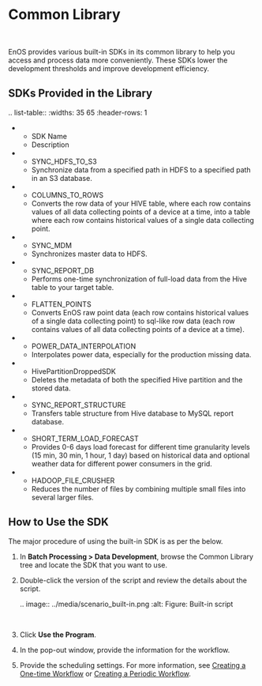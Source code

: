 # Common Library

<br />

EnOS provides various built-in SDKs in its common library to help you access and process data more conveniently. These SDKs lower the development thresholds and improve development efficiency.

## SDKs Provided in the Library

.. list-table::
   :widths: 35 65
   :header-rows: 1

   * - SDK Name
     - Description
   * - SYNC_HDFS_TO_S3
     - Synchronize data from a specified path in HDFS to a specified path in an S3 database.
   * - COLUMNS_TO_ROWS
     - Converts the row data of your HIVE table, where each row contains values of all data collecting points of a device at a time, into a table where each row contains historical values of a single data collecting point.
   * - SYNC_MDM
     - Synchronizes master data to HDFS.
   * - SYNC_REPORT_DB
     - Performs one-time synchronization of full-load data from the Hive table to your target table.
   * - FLATTEN_POINTS
     - Converts EnOS raw point data (each row contains historical values of a single data collecting point) to sql-like row data (each row contains values of all data collecting points of a device at a time).
   * - POWER_DATA_INTERPOLATION
     - Interpolates power data, especially for the production missing data.
   * - HivePartitionDroppedSDK
     - Deletes the metadata of both the specified Hive partition and the stored data.
   * - SYNC_REPORT_STRUCTURE
     - Transfers table structure from Hive database to MySQL report database.
   * - SHORT_TERM_LOAD_FORECAST
     - Provides 0-6 days load forecast for different time granularity levels (15 min, 30 min, 1 hour, 1 day) based on historical data and optional weather data for different power consumers in the grid. 
   * - HADOOP_FILE_CRUSHER
     - Reduces the number of files by combining multiple small files into several larger files.

## How to Use the SDK

The major procedure of using the built-in SDK is as per the below.

1. In **Batch Processing > Data Development**, browse the Common Library tree and locate the SDK that you want to use.

2. Double-click the version of the script and review the details about the script.

   .. image:: ../media/scenario_built-in.png
      :alt: Figure: Built-in script

   <br />

3. Click **Use the Program**.

4. In the pop-out window, provide the information for the workflow.

   <!-- .. image:: ../media/built-in_workflow.png
      :alt: Figure: Workflow with built-in script -->


5. Provide the scheduling settings. For more information, see [Creating a One-time Workflow](../howto/data_ide/data_dev/creating_workflow_onetime) or [Creating a Periodic Workflow](../howto/data_ide/data_dev/creating_workflow_periodic).
